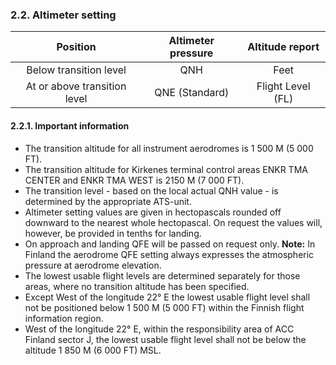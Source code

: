 ### 	2.2. Altimeter setting

|           Position           | Altimeter pressure |  Altitude report  |
| :--------------------------: | :----------------: | :---------------: |
|    Below transition level    |        QNH         |       Feet        |
| At or above transition level |   QNE (Standard)   | Flight Level (FL) |

#### **2.2.1. Important information**

- The transition altitude for all instrument aerodromes is 1 500 M (5 000 FT).
- The transition altitude for Kirkenes terminal control areas ENKR TMA CENTER and ENKR TMA WEST is 2150 M (7 000 FT).
- The transition level - based on the local actual QNH value - is determined by the appropriate ATS-unit.
- Altimeter setting values are given in hectopascals rounded off downward to the nearest whole hectopascal. On request the values will, however, be provided in tenths for landing.
- On approach and landing QFE will be passed on request only. **Note:** In Finland the aerodrome QFE setting always expresses the atmospheric pressure at aerodrome elevation.
- The lowest usable flight levels are determined separately for those areas, where no transition altitude has been specified.
- Except West of the longitude 22° E the lowest usable flight level shall not be positioned below 1 500 M (5 000 FT) within the Finnish flight information region.
- West of the longitude 22° E, within the responsibility area of ACC Finland sector J, the lowest usable flight level shall not be below the altitude 1 850 M (6 000 FT) MSL.


